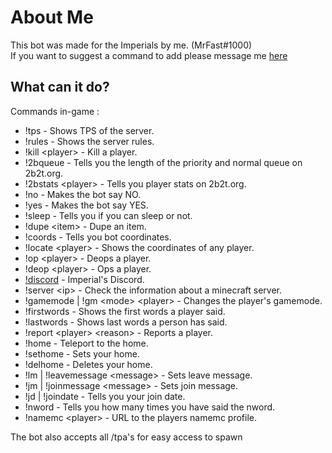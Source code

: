 # About Me

This bot was made for the Imperials by me. (MrFast#1000)<br />
If you want to suggest a command to add please message me [here](https://discord.gg/3QG8tt4PTQ)

## What can it do?

Commands in-game :
* !tps - Shows TPS of the server.
* !rules - Shows the server rules.
* !kill \<player> - Kill a player.
* !2bqueue - Tells you the length of the priority and normal queue on 2b2t.org.
* !2bstats \<player> - Tells you player stats on 2b2t.org.
* !no - Makes the bot say NO.
* !yes - Makes the bot say YES.
* !sleep - Tells you if you can sleep or not.
* !dupe \<item> - Dupe an item.
* !coords - Tells you bot coordinates.
* !locate \<player> - Shows the coordinates of any player.
* !op \<player> - Deops a player.
* !deop \<player> - Ops a player.
* [!discord](https://discord.gg/3QG8tt4PTQ) - Imperial's Discord.
* !server \<ip> - Check the information about a minecraft server.
* !gamemode \| !gm \<mode> \<player> - Сhanges the player's gamemode.
* !firstwords - Shows the first words a player said.
* !lastwords - Shows last words a person has said.
* !report \<player> \<reason> - Reports a player.
* !home - Teleport to the home.
* !sethome - Sets your home.
* !delhome - Deletes your home.
* !lm \| !leavemessage \<message> - Sets leave message.
* !jm \| !joinmessage \<message> - Sets join message.
* !jd \| !joindate - Tells you your join date.
* !nword - Tells you how many times you have said the nword.
* !namemc \<player> - URL to the players namemc profile.

The bot also accepts all /tpa's for easy access to spawn
